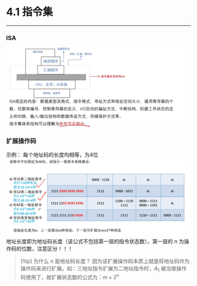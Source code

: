 # 4.1 指令集

---

### ISA

![](assets/Pasted%20image%2020250725164440.png)

### 扩展操作码

示例：
	每个地址码的长度均相等，为4位
![](assets/Pasted%20image%2020250725155858.png)
地址长度即为地址码长度（该公式不包括第一层的指令状态数），第一层的 n 为操作码的位数，注意区分！！！

>[!tip] 为什么 $n$ 是地址码长度？
>因为该扩展操作码本质上就是将地址码作为操作码来进行扩展。如：三地址指令扩展为二地址指令时，$A_1$ 被当做操作码使用了，故扩展状态数的公式为：$m×2^n$



